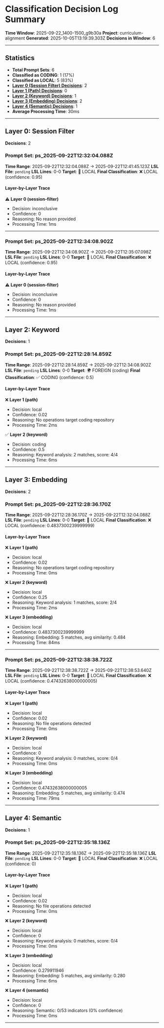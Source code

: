 # Classification Decision Log Summary

**Time Window**: 2025-09-22_1400-1500_g9b30a
**Project**: curriculum-alignment
**Generated**: 2025-10-05T13:19:39.303Z
**Decisions in Window**: 6

---

## Statistics

- **Total Prompt Sets**: 6
- **Classified as CODING**: 1 (17%)
- **Classified as LOCAL**: 5 (83%)
- **[Layer 0 (Session Filter) Decisions](#layer-0-session-filter)**: 2
- **[Layer 1 (Path) Decisions](#layer-1-path)**: 0
- **[Layer 2 (Keyword) Decisions](#layer-2-keyword)**: 1
- **[Layer 3 (Embedding) Decisions](#layer-3-embedding)**: 2
- **[Layer 4 (Semantic) Decisions](#layer-4-semantic)**: 1
- **Average Processing Time**: 30ms

---

## Layer 0: Session Filter

**Decisions**: 2

### Prompt Set: ps_2025-09-22T12:32:04.088Z

**Time Range**: 2025-09-22T12:32:04.088Z → 2025-09-22T12:41:45.123Z
**LSL File**: `pending`
**LSL Lines**: 0-0
**Target**: 📍 LOCAL
**Final Classification**: ❌ LOCAL (confidence: 0.95)

#### Layer-by-Layer Trace

⚠️ **Layer 0 (session-filter)**
- Decision: inconclusive
- Confidence: 0
- Reasoning: No reason provided
- Processing Time: 1ms

---

### Prompt Set: ps_2025-09-22T12:34:08.902Z

**Time Range**: 2025-09-22T12:34:08.902Z → 2025-09-22T12:35:07.098Z
**LSL File**: `pending`
**LSL Lines**: 0-0
**Target**: 📍 LOCAL
**Final Classification**: ❌ LOCAL (confidence: 0.95)

#### Layer-by-Layer Trace

⚠️ **Layer 0 (session-filter)**
- Decision: inconclusive
- Confidence: 0
- Reasoning: No reason provided
- Processing Time: 1ms

---

## Layer 2: Keyword

**Decisions**: 1

### Prompt Set: ps_2025-09-22T12:28:14.859Z

**Time Range**: 2025-09-22T12:28:14.859Z → 2025-09-22T12:34:08.902Z
**LSL File**: `pending`
**LSL Lines**: 0-0
**Target**: 🌍 FOREIGN (coding)
**Final Classification**: ✅ CODING (confidence: 0.5)

#### Layer-by-Layer Trace

❌ **Layer 1 (path)**
- Decision: local
- Confidence: 0.02
- Reasoning: No operations target coding repository
- Processing Time: 2ms

✅ **Layer 2 (keyword)**
- Decision: coding
- Confidence: 0.5
- Reasoning: Keyword analysis: 2 matches, score: 4/4
- Processing Time: 6ms

---

## Layer 3: Embedding

**Decisions**: 2

### Prompt Set: ps_2025-09-22T12:28:36.170Z

**Time Range**: 2025-09-22T12:28:36.170Z → 2025-09-22T12:32:04.088Z
**LSL File**: `pending`
**LSL Lines**: 0-0
**Target**: 📍 LOCAL
**Final Classification**: ❌ LOCAL (confidence: 0.4837300239999999)

#### Layer-by-Layer Trace

❌ **Layer 1 (path)**
- Decision: local
- Confidence: 0.02
- Reasoning: No operations target coding repository
- Processing Time: 0ms

❌ **Layer 2 (keyword)**
- Decision: local
- Confidence: 0.25
- Reasoning: Keyword analysis: 1 matches, score: 2/4
- Processing Time: 2ms

❌ **Layer 3 (embedding)**
- Decision: local
- Confidence: 0.4837300239999999
- Reasoning: Embedding: 5 matches, avg similarity: 0.484
- Processing Time: 84ms

---

### Prompt Set: ps_2025-09-22T12:38:38.722Z

**Time Range**: 2025-09-22T12:38:38.722Z → 2025-09-22T12:38:53.640Z
**LSL File**: `pending`
**LSL Lines**: 0-0
**Target**: 📍 LOCAL
**Final Classification**: ❌ LOCAL (confidence: 0.47432638000000005)

#### Layer-by-Layer Trace

❌ **Layer 1 (path)**
- Decision: local
- Confidence: 0.02
- Reasoning: No file operations detected
- Processing Time: 0ms

❌ **Layer 2 (keyword)**
- Decision: local
- Confidence: 0
- Reasoning: Keyword analysis: 0 matches, score: 0/4
- Processing Time: 0ms

❌ **Layer 3 (embedding)**
- Decision: local
- Confidence: 0.47432638000000005
- Reasoning: Embedding: 5 matches, avg similarity: 0.474
- Processing Time: 79ms

---

## Layer 4: Semantic

**Decisions**: 1

### Prompt Set: ps_2025-09-22T12:35:18.136Z

**Time Range**: 2025-09-22T12:35:18.136Z → 2025-09-22T12:35:18.136Z
**LSL File**: `pending`
**LSL Lines**: 0-0
**Target**: 📍 LOCAL
**Final Classification**: ❌ LOCAL (confidence: 0)

#### Layer-by-Layer Trace

❌ **Layer 1 (path)**
- Decision: local
- Confidence: 0.02
- Reasoning: No file operations detected
- Processing Time: 0ms

❌ **Layer 2 (keyword)**
- Decision: local
- Confidence: 0
- Reasoning: Keyword analysis: 0 matches, score: 0/4
- Processing Time: 0ms

❌ **Layer 3 (embedding)**
- Decision: local
- Confidence: 0.279911946
- Reasoning: Embedding: 5 matches, avg similarity: 0.280
- Processing Time: 6ms

❌ **Layer 4 (semantic)**
- Decision: local
- Confidence: 0
- Reasoning: Semantic: 0/53 indicators (0% confidence)
- Processing Time: 0ms

---

